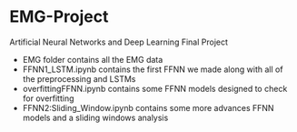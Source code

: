 # EMG-Project
Artificial Neural Networks and Deep Learning Final Project
* EMG folder contains all the EMG data
* FFNN1_LSTM.ipynb contains the first FFNN we made along with all of the preprocessing and LSTMs
* overfittingFFNN.ipynb contains some FFNN models designed to check for overfitting
* FFNN2:Sliding_Window.ipynb contains some more advances FFNN models and a sliding windows analysis

